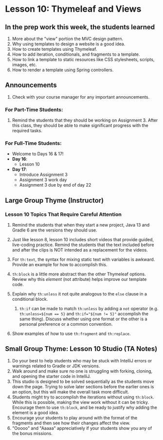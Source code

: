 # Lesson 10: Thymeleaf and Views

## In the prep work this week, the students learned

1. More about the "view" portion the MVC design pattern.
1. Why using templates to design a website is a good idea.
1. How to create templates using Thymeleaf.
1. How to add iteration, conditionals, and fragments to a template.
1. How to link a template to static resources like CSS stylesheets, scripts, images, etc.
1. How to render a template using Spring controllers.

## Announcements

1. Check with your course manager for any important announcements.

### For Part-Time Students:

1. Remind the students that they should be working on Assignment 3. After this class, they should be able to make significant progress with the required tasks.

### For Full-Time Students:
* Welcome to Days 16 & 17!
* **Day 16**:
    * Lesson 10
* **Day 17**:
    * Introduce Assignment 3
    * Assignment 3 work day
    * Assignment 3 due by end of day 22


## Large Group Thyme (Instructor)

### Lesson 10 Topics That Require Careful Attention

1. Remind the students that when they start a new project, Java 13 and Gradle 6 are the versions they should use.
1. Just like lesson 8, lesson 10 includes short videos that provide guided, live-coding practice. Remind the students that the text included before and after the clips is NOT intended as a replacement for the videos.
1. For ``th:text``, the syntax for mixing static text with variables is awkward. Provide an example for how to accomplish this.
1. ``th:block`` is a little more abstract than the other Thymeleaf options. Review why this *element* (not attribute) helps improve our template code.
1. Explain why ``th:unless`` it not quite analogous to the ``else`` clause in a conditional block.

    1. ``th:if`` can be made to match ``th:unless`` by adding a ``not`` operator (e.g. ``th:unless=${num == 5}`` and ``th:if="${num != 5}"`` accomplish the same thing). Discuss whether using one format or the other is a personal preference or a common convention.

1. Show examples of how to use ``th:fragment`` and ``th:replace``.

## Small Group Thyme: Lesson 10 Studio (TA Notes)

1. Do your best to help students who may be stuck with IntelliJ errors or warnings related to Gradle or JDK versions.
1. Walk around and make sure no one is struggling with forking, cloning, and opening the starter code in IntelliJ.
1. This studio is designed to be solved sequentially as the students move down the page. Trying to solve later sections before the earlier ones is an option, but this will make the overall task more difficult.
1. Students might try to accomplish the iterations without using ``th:block``. While this is possible, making the view work without it can be tricky. Encourage them to use ``th:block``, and be ready to justify why adding the element is a good idea.
1. Encourage your students to play around with the format of the fragments and then see how their changes affect the view.
1. "Ooooo" and "Aaaaa" appreciatively if your students show you any of the bonus missions.
